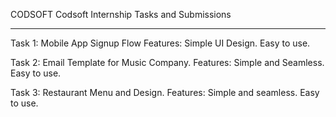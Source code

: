 CODSOFT
Codsoft Internship Tasks and Submissions
________________________________________________________________________________
Task 1: Mobile App Signup Flow Features: Simple UI Design. Easy to use.

Task 2: Email Template for Music Company. Features: Simple and Seamless. Easy to use.

Task 3: Restaurant Menu and Design. Features: Simple and seamless. Easy to use.
